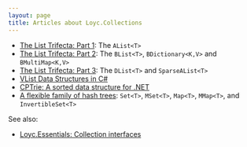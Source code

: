 ```yaml
---
layout: page
title: Articles about Loyc.Collections
---
```


- [The List Trifecta: Part 1](alists-part1.html): The `AList<T>`
- [The List Trifecta: Part 2](alists-part2.html): The `BList<T>`, `BDictionary<K,V>` and `BMultiMap<K,V>`
- [The List Trifecta: Part 3](alists-part3.html): The `DList<T>` and `SparseAList<T>`
- [VList Data Structures in C#](http://www.codeproject.com/Articles/26171/VList-data-structures-in-C)
- [CPTrie: A sorted data structure for .NET](http://www.codeproject.com/Articles/61230/CPTrie-A-sorted-data-structure-for-NET)
- [A flexible family of hash trees](hashtrees.html): `Set<T>`, `MSet<T>`, `Map<T>`, `MMap<T>`, and `InvertibleSet<T>`

See also:

- [Loyc.Essentials: Collection interfaces]({{site.baseurl}}/2014/using-loycessentials-collection.html)
